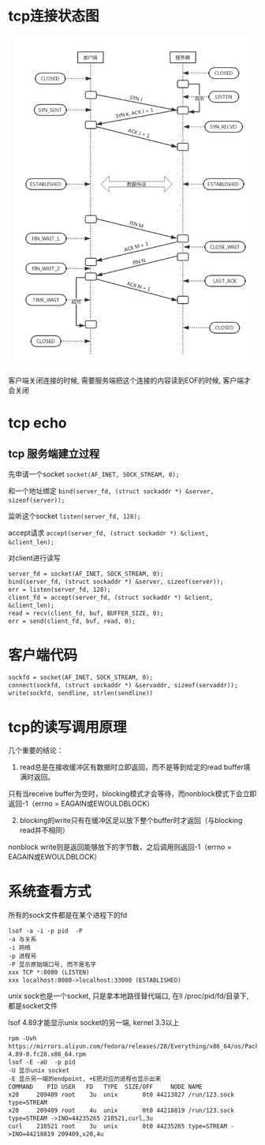 # tcp连接状态图

![tcp-stat.png](/image/tcp-stat.png)

客户端关闭连接的时候, 需要服务端把这个连接的内容读到EOF的时候, 客户端才会关闭


# tcp echo
## tcp 服务端建立过程

先申请一个socket ```socket(AF_INET, SOCK_STREAM, 0);```

和一个地址绑定 ```bind(server_fd, (struct sockaddr *) &server, sizeof(server));```

监听这个socket ```listen(server_fd, 128);```

accept请求 ```accept(server_fd, (struct sockaddr *) &client, &client_len);```

对client进行读写

```
server_fd = socket(AF_INET, SOCK_STREAM, 0);
bind(server_fd, (struct sockaddr *) &server, sizeof(server));
err = listen(server_fd, 128);
client_fd = accept(server_fd, (struct sockaddr *) &client, &client_len);
read = recv(client_fd, buf, BUFFER_SIZE, 0);
err = send(client_fd, buf, read, 0);
```

# 客户端代码

```
sockfd = socket(AF_INET, SOCK_STREAM, 0);
connect(sockfd, (struct sockaddr *) &servaddr, sizeof(servaddr));
write(sockfd, sendline, strlen(sendline))
```

# tcp的读写调用原理

几个重要的结论：

1. read总是在接收缓冲区有数据时立即返回，而不是等到给定的read buffer填满时返回。

只有当receive buffer为空时，blocking模式才会等待，而nonblock模式下会立即返回-1（errno = EAGAIN或EWOULDBLOCK）

2. blocking的write只有在缓冲区足以放下整个buffer时才返回（与blocking read并不相同）

nonblock write则是返回能够放下的字节数，之后调用则返回-1（errno = EAGAIN或EWOULDBLOCK）

# 系统查看方式

所有的sock文件都是在某个进程下的fd
```
lsof -a -i -p pid  -P
-a 与关系
-i 网络
-p 进程号
-P 显示原始端口号, 而不是名字
xxx TCP *:8080 (LISTEN)
xxx localhost:8080->localhost:33000 (ESTABLISHED)
```

unix sock也是一个socket, 只是拿本地路径替代端口, 在ll /proc/pid/fd/目录下, 都是socket文件

lsof 4.89才能显示unix socket的另一端, kernel 3.3以上
```
rpm -Uvh https://mirrors.aliyun.com/fedora/releases/28/Everything/x86_64/os/Packages/l/lsof-4.89-8.fc28.x86_64.rpm
lsof -E -aU  -p pid
-U 显示unix socket
-E 显示另一端的endpoint, +E把对应的进程也显示出来
COMMAND    PID USER   FD   TYPE  SIZE/OFF     NODE NAME
x20     209409 root    3u  unix       0t0 44213827 /run/123.sock type=STREAM
x20     209409 root    4u  unix       0t0 44218819 /run/123.sock type=STREAM ->INO=44235265 210521,curl,3u
curl    210521 root    3u  unix       0t0 44235265 type=STREAM ->INO=44218819 209409,x20,4u

```
